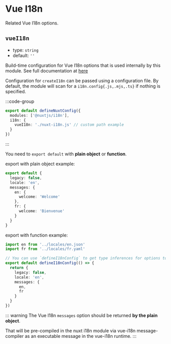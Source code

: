 # Vue I18n

Related Vue I18n options.

## `vueI18n`

- type: `string`
- default: `''`

Build-time configuration for Vue I18n options that is used internally by this module. See full documentation at [here](https://vue-i18n.intlify.dev/api/general.html#createi18n)

Configuration for `createI18n` can be passed using a configuration file. By default, the module will scan for a `i18n.config{.js,.mjs,.ts}` if nothing is specified.

:::code-group
```ts {}[nuxt.config.ts]
export default defineNuxtConfig({
  modules: ['@nuxtjs/i18n'],
  i18n: {
    vueI18n: './nuxt-i18n.js' // custom path example
  }
})
```
:::

You need to `export default` with **plain object** or **function**.

export with plain object example:

```ts
export default {
  legacy: false,
  locale: 'en',
  messages: {
    en: {
      welcome: 'Welcome'
    },
    fr: {
      welcome: 'Bienvenue'
    }
  }
}
```

export with function example:

```ts
import en from '../locales/en.json'
import fr from '../locales/fr.yaml'

// You can use `defineI18nConfig` to get type inferences for options to pass to vue-i18n.
export default defineI18nConfig(() => {
  return {
    legacy: false,
    locale: 'en',
    messages: {
      en,
      fr
    }
  }
})
```

::: warning
The Vue I18n `messages` option should be returned **by the plain object**.

That will be pre-compiled in the nuxt i18n module via vue-i18n message-compiler as an executable message in the vue-i18n runtime.
:::
